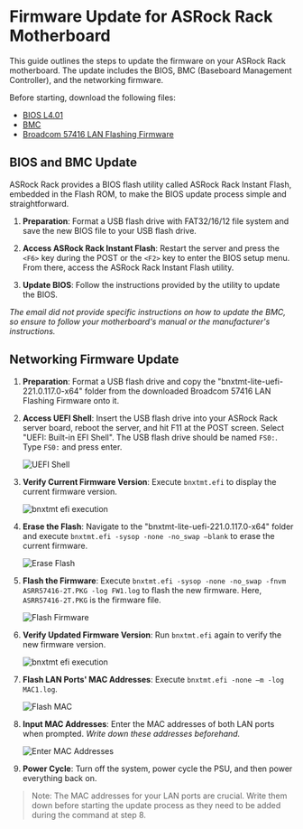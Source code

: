 # Firmware Update  for ASRock Rack Motherboard

This guide outlines the steps to update the firmware on your ASRock Rack
motherboard. The update includes the BIOS, BMC (Baseboard Management
Controller), and the networking firmware.

Before starting, download the following files:

- [BIOS L4.01](https://www.dropbox.com/s/01csce7jp2n18xm/B650D4U-2L2T-BCM_4.01.ROM?dl=0)
- [BMC](https://www.dropbox.com/s/gwrmaowuxn8uvi5/B650D4U_2L2T-BCM_BMC4.01.00.zip?dl=0)
- [Broadcom 57416 LAN Flashing Firmware](https://www.dropbox.com/s/ftuwqr9renu9lo9/Broadcom%2057416%20LAN%20Flashing%20FW%20EN.zip?dl=0)

## BIOS and BMC Update

ASRock Rack provides a BIOS flash utility called ASRock Rack Instant Flash,
embedded in the Flash ROM, to make the BIOS update process simple and
straightforward.

1. **Preparation**: Format a USB flash drive with FAT32/16/12 file system and
   save the new BIOS file to your USB flash drive.

2. **Access ASRock Rack Instant Flash**: Restart the server and press the
   `<F6>` key during the POST or the `<F2>` key to enter the BIOS setup menu.
   From there, access the ASRock Rack Instant Flash utility.

3. **Update BIOS**: Follow the instructions provided by the utility to update
   the BIOS.

*The email did not provide specific instructions on how to update the BMC, so
ensure to follow your motherboard's manual or the manufacturer's instructions.*

## Networking Firmware Update

1. **Preparation**: Format a USB flash drive and copy the
   "bnxtmt-lite-uefi-221.0.117.0-x64" folder from the downloaded Broadcom 57416
   LAN Flashing Firmware onto it.

2. **Access UEFI Shell**: Insert the USB flash drive into your ASRock Rack
   server board, reboot the server, and hit F11 at the POST screen. Select
   "UEFI: Built-in EFI Shell". The USB flash drive should be named `FS0:`. Type
   `FS0:` and press enter.

    ![UEFI
    Shell](images/firmware/image0.png)

3. **Verify Current Firmware Version**: Execute `bnxtmt.efi` to display the
   current firmware version.

    ![bnxtmt efi
    execution](images/firmware/image1.png)

4. **Erase the Flash**: Navigate to the "bnxtmt-lite-uefi-221.0.117.0-x64"
   folder and execute `bnxtmt.efi -sysop -none -no_swap –blank` to erase the
   current firmware.

    ![Erase
    Flash](images/firmware/image3.jpg)

5. **Flash the Firmware**: Execute `bnxtmt.efi -sysop -none -no_swap -fnvm
   ASRR57416-2T.PKG -log FW1.log` to flash the new firmware. Here,
   `ASRR57416-2T.PKG` is the firmware file.

    ![Flash
    Firmware](images/firmware/image2.jpg)

6. **Verify Updated Firmware Version**: Run `bnxtmt.efi` again to verify the
   new firmware version.

    ![bnxtmt efi
    execution](images/firmware/image4.jpg)

7. **Flash LAN Ports' MAC Addresses**: Execute `bnxtmt.efi -none –m -log
   MAC1.log`.

    ![Flash
    MAC](images/firmware/image5.jpg)

8. **Input MAC Addresses**: Enter the MAC addresses of both LAN ports when
   prompted. *Write down these addresses beforehand.*

    ![Enter MAC
    Addresses](images/firmware/image6.jpg)

9. **Power Cycle**: Turn off the system, power cycle the PSU, and then power
   everything back on.

> Note: The MAC addresses for your LAN ports are crucial. Write them down
> before starting the update process as they need to be added during the
> command at step 8.
